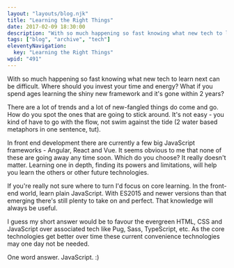 ```yaml
---
layout: "layouts/blog.njk"
title: "Learning the Right Things"
date: 2017-02-09 18:30:00
description: "With so much happening so fast knowing what new tech to learn next can be difficult"
tags: ["blog", "archive", "tech"]
eleventyNavigation:
  key: "Learning the Right Things"
wpid: "491"
---
```


With so much happening so fast knowing what new tech to learn next can be difficult. Where should you invest your time and energy? What if you spend ages learning the shiny new framework and it's gone within 2 years?

There are a lot of trends and a lot of new-fangled things do come and go. How do you spot the ones that are going to stick around. It's not easy - you kind of have to go with the flow, not swim against the tide (2 water based metaphors in one sentence, tut).

In front end development there are currently a few big JavaScript frameworks - Angular, React and Vue. It seems obvious to me that none of these are going away any time soon. Which do you choose? It really doesn't matter. Learning one in depth, finding its powers and limitations, will help you learn the others or other future technologies.

If you're really not sure where to turn I'd focus on core learning. In the front-end world, learn plain JavaScript. With ES2015 and newer versions than that emerging there's still plenty to take on and perfect. That knowledge will always be useful.

I guess my short answer would be to favour the evergreen HTML, CSS and JavaScript over associated tech like Pug, Sass, TypeScript, etc. As the core technologies get better over time these current convenience technologies may one day not be needed.

One word answer. JavaScript. :)
